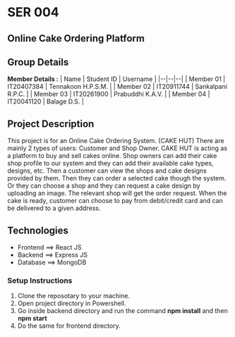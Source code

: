 # SER 004
## Online Cake Ordering Platform
## Group Details

**Member Details :**
| Name | Student ID | Username |
|--|--|--|
| Member 01 | IT20407384 | Tennakoon H.P.S.M. |
| Member 02 | IT20911744 | Sankalpani R.P.C. |
| Member 03 | IT20261900 | Prabuddhi K.A.V. |
| Member 04 | IT20041120 | Balage D.S. |

## Project Description
This project is for an Online Cake Ordering System. (CAKE HUT)
There are mainly 2 types of users: Customer and Shop Owner. CAKE HUT is acting as a platform to buy and 
sell cakes online. Shop owners can add their cake shop profile to our system and they can add their available 
cake types, designs, etc. Then a customer can view the shops and cake designs provided by them. Then they can 
order a selected cake though the system. Or they can choose a shop and they can request a cake design by 
uploading an image. The relevant shop will get the order request. When the cake is ready, customer can choose 
to pay from debit/credit card and can be delivered to a given address.

## Technologies
- Frontend ==> React JS
- Backend  ==> Express JS
- Database ==> MongoDB

### Setup Instructions
1) Clone the reposotary to your machine. 
2) Open project directory in Powershell. 
3) Go inside backend directory and run the command **npm install** and then **npm start**
4) Do the same for frontend directory.

